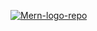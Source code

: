 <a href="https://ibb.co/kJgBk7F"><img src="https://i.ibb.co/T1B2pf5/Mern-logo-repo.png" alt="Mern-logo-repo" border="0"></a>
